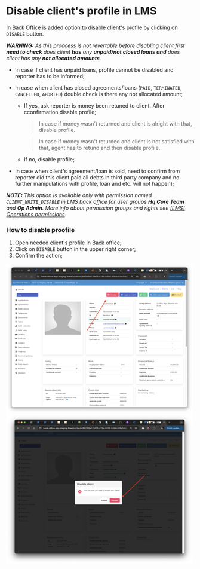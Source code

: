 # Disable client's profile in LMS
In Back Office is added option to disable client's profile by clicking on `DISABLE` button.

***WARNING:*** *As this proccess is not revertable before disabling client first **need to check** does client **has** any **unpaid/not closed loans and** does client has any **not allocated amounts**.*

* In case if client has unpaid loans, profile cannot be disabled and reporter has to be informed;
  
* In case when client has closed agreements/loans (`PAID`, `TERMINATED`, `CANCELLED`, `ABORTED`) double check is there any not allocated amount;
  * If yes, ask reporter is money been retuned to client. After cconfirmation disable profile;
    > In case if money wasn't returned and client is alright with that, disable profile.
    
    > In case if money wasn't returned and client is not satisfied with that, agent has to retund and then disable profile.
  * If no, disable profile;
    
* In case when client's agreement/loan is sold, need to confirm from reporter did this client paid all debts in third party company and no further manipulations with profile, loan and etc. will not happen);

***NOTE:*** *This option is available only with permission named `CLIENT_WRITE_DISABLE` in LMS back office for user groups **Hq Core Team** and **Op Admin**. More info about permission groups and rights see [[LMS] Operations permissions](https://wiki.sunfinance.group/display/countries/%5BLMS%5D+Operations+permissions).*

### How to disable proofile
1. Open needed client's profile in Back office;
2. Click on `DISABLE` button in the upper right corner;
3. Confirm the action;

<img src="https://github.com/jevgenijakirejeva/jevgenijakirejeva/blob/main/DOCS/SUPPORT_PROCEDURES/IMG/Disable-1.png" width="500" height="400"><img src="https://github.com/jevgenijakirejeva/jevgenijakirejeva/blob/main/DOCS/SUPPORT_PROCEDURES/IMG/Disable-2.png" width="500" height="400">
